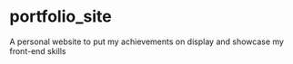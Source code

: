 # portfolio_site
A personal website to put my achievements on display and showcase my front-end skills
